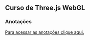 ## Curso de Three.js WebGL

### Anotações 

[Para acessar as anotações clique aqui.](https://www.notion.so/9f053ae9159c4e09b4db921c0982e4b1?v=13b2542b556f47b6b8f14abced5fc254&pvs=4)